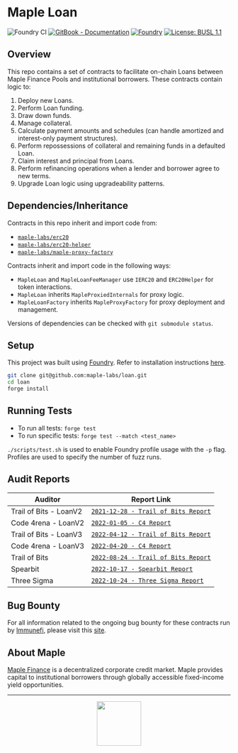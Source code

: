 # Maple Loan

![Foundry CI](https://github.com/maple-labs/loan/actions/workflows/forge.yml/badge.svg)
[![GitBook - Documentation](https://img.shields.io/badge/GitBook-Documentation-orange?logo=gitbook&logoColor=white)](https://maplefinance.gitbook.io/maple/maple-for-developers/protocol-overview)
[![Foundry][foundry-badge]][foundry]
[![License: BUSL 1.1](https://img.shields.io/badge/License-BUSL%201.1-blue.svg)](https://github.com/maple-labs/loan/blob/main/LICENSE)

[foundry]: https://getfoundry.sh/
[foundry-badge]: https://img.shields.io/badge/Built%20with-Foundry-FFDB1C.svg

## Overview

This repo contains a set of contracts to facilitate on-chain Loans between Maple Finance Pools and institutional borrowers. These contracts contain logic to:
1. Deploy new Loans.
2. Perform Loan funding.
3. Draw down funds.
4. Manage collateral.
5. Calculate payment amounts and schedules (can handle amortized and interest-only payment structures).
6. Perform repossessions of collateral and remaining funds in a defaulted Loan.
7. Claim interest and principal from Loans.
8. Perform refinancing operations when a lender and borrower agree to new terms.
9. Upgrade Loan logic using upgradeability patterns.

## Dependencies/Inheritance

Contracts in this repo inherit and import code from:
- [`maple-labs/erc20`](https://github.com/maple-labs/erc20)
- [`maple-labs/erc20-helper`](https://github.com/maple-labs/erc20-helper)
- [`maple-labs/maple-proxy-factory`](https://github.com/maple-labs/maple-proxy-factory)

Contracts inherit and import code in the following ways:
- `MapleLoan` and `MapleLoanFeeManager` use `IERC20` and `ERC20Helper` for token interactions.
- `MapleLoan` inherits `MapleProxiedInternals` for proxy logic.
- `MapleLoanFactory` inherits `MapleProxyFactory` for proxy deployment and management.

Versions of dependencies can be checked with `git submodule status`.

## Setup

This project was built using [Foundry](https://book.getfoundry.sh/). Refer to installation instructions [here](https://github.com/foundry-rs/foundry#installation).

```sh
git clone git@github.com:maple-labs/loan.git
cd loan
forge install
```

## Running Tests
- To run all tests: `forge test`
- To run specific tests: `forge test --match <test_name>`

`./scripts/test.sh` is used to enable Foundry profile usage with the `-p` flag. Profiles are used to specify the number of fuzz runs.

## Audit Reports

| Auditor | Report Link |
|---|---|
| Trail of Bits - LoanV2 | [`2021-12-28 - Trail of Bits Report`](https://docs.google.com/viewer?url=https://github.com/maple-labs/maple-core/files/7847684/Maple.Finance.-.Final.Report_v3.pdf) |
| Code 4rena - LoanV2    | [`2022-01-05 - C4 Report`](https://code4rena.com/reports/2021-12-maple/) |
| Trail of Bits - LoanV3 | [`2022-04-12 - Trail of Bits Report`](https://docs.google.com/viewer?url=https://github.com/maple-labs/maple-core/files/8507237/Maple.Finance.-.Final.Report.-.Fixes.pdf) |
| Code 4rena - LoanV3    | [`2022-04-20 - C4 Report`](https://code4rena.com/reports/2022-03-maple/) |
| Trail of Bits | [`2022-08-24 - Trail of Bits Report`](https://docs.google.com/viewer?url=https://github.com/maple-labs/maple-v2-audits/files/10246688/Maple.Finance.v2.-.Final.Report.-.Fixed.-.2022.pdf) |
| Spearbit | [`2022-10-17 - Spearbit Report`](https://docs.google.com/viewer?url=https://github.com/maple-labs/maple-v2-audits/files/10223545/Maple.Finance.v2.-.Spearbit.pdf) |
| Three Sigma | [`2022-10-24 - Three Sigma Report`](https://docs.google.com/viewer?url=https://github.com/maple-labs/maple-v2-audits/files/10223541/three-sigma_maple-finance_code-audit_v1.1.1.pdf) |

## Bug Bounty

For all information related to the ongoing bug bounty for these contracts run by [Immunefi](https://immunefi.com/), please visit this [site](https://immunefi.com/bounty/maple/).

## About Maple

[Maple Finance](https://maple.finance) is a decentralized corporate credit market. Maple provides capital to institutional borrowers through globally accessible fixed-income yield opportunities.

---

<p align="center">
  <img src="https://user-images.githubusercontent.com/44272939/196706799-fe96d294-f700-41e7-a65f-2d754d0a6eac.gif" height="100" />
</p>
